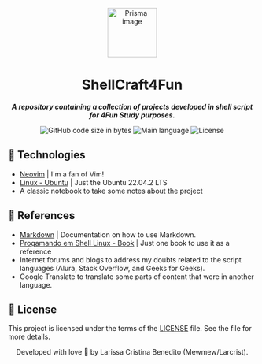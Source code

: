 <p align="center">
  <img src="https://user-images.githubusercontent.com/50052600/232242230-c7d22070-5a53-4e58-9d13-1bfe6865213c.png" width=100px alt="Prisma image"/>
</p>

<h1 align="center">
 ShellCraft4Fun
</h1>

<p align="center">
	<b><i>A repository containing a collection of projects developed in shell script for 4Fun Study purposes.</i></b><br>
</p>

<p align="center">
	<img alt="GitHub code size in bytes" src="https://img.shields.io/github/languages/code-size/mewmewdevart/ShellCraft4Fun?color=6272a4" />
	<img alt="Main language" src="https://img.shields.io/github/languages/top/mewmewdevart/ShellCraft4Fun?color=6272a4"/>
	<img alt="License" src="https://img.shields.io/github/license/mewmewdevart/ShellCraft4Fun?color=6272a4"/>
</p>

## 🦾 Technologies
- [Neovim](https://neovim.io/) |  I'm a fan of Vim!
- [Linux - Ubuntu]() | Just the Ubuntu 22.04.2 LTS
- A classic notebook to take some notes about the project

## 🔗 References
- [Markdown](https://www.markdownguide.org/basic-syntax/) | Documentation on how to use Markdown.
- [Progamando em Shell Linux - Book](https://www.novatec.com.br/livros/programacao-shell-linux-13ed/) | Just one book to use it as a reference
- Internet forums and blogs to address my doubts related to the script languages (Alura, Stack Overflow, and Geeks for Geeks).
- Google Translate to translate some parts of content that were in another language.

## 📜  License
This project is licensed under the terms of the [LICENSE](https://github.com/mewmewdevart/ShellCraft4Fun/blob/main/LICENSE) file. See the file for more details. <br>

<p align="center"> Developed with love 💜 by Larissa Cristina Benedito (Mewmew/Larcrist). </p>
